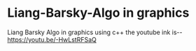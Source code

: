 # Liang-Barsky-Algo in graphics
Liang Barsky Algo in graphics using c++
the youtube ink is--https://youtu.be/-HwLstRFSaQ
